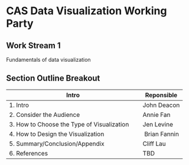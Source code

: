 # CAS Data Visualization Working Party

## Work Stream 1
Fundamentals of data visualization

## Section Outline Breakout

| Intro                                           | Reponsible        |
| ----------------------------------------------- | ----------------- |
| 1. Intro                                        | John Deacon       |
| 2. Consider the Audience                        | Annie Fan         |
| 3. How to Choose the Type of Visualization      | Jen Levine        | 
| 4. How to Design the Visualization              | Brian Fannin      | 
| 5. Summary/Conclusion/Appendix                  | Cliff Lau         |
| 6. References                                   | TBD               |
